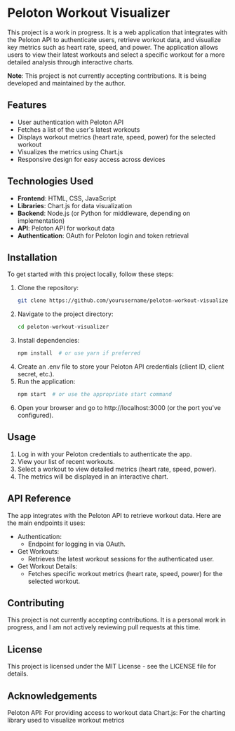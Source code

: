 # Peloton Workout Visualizer

This project is a work in progress. It is a web application that integrates with the Peloton API to authenticate users, retrieve workout data, and visualize key metrics such as heart rate, speed, and power. The application allows users to view their latest workouts and select a specific workout for a more detailed analysis through interactive charts.

**Note**: This project is not currently accepting contributions. It is being developed and maintained by the author.

## Features

- User authentication with Peloton API
- Fetches a list of the user's latest workouts
- Displays workout metrics (heart rate, speed, power) for the selected workout
- Visualizes the metrics using Chart.js
- Responsive design for easy access across devices

## Technologies Used

- **Frontend**: HTML, CSS, JavaScript
- **Libraries**: Chart.js for data visualization
- **Backend**: Node.js (or Python for middleware, depending on implementation)
- **API**: Peloton API for workout data
- **Authentication**: OAuth for Peloton login and token retrieval

## Installation

To get started with this project locally, follow these steps:

1. Clone the repository:
   ```bash
   git clone https://github.com/yourusername/peloton-workout-visualizer.git
2. Navigate to the project directory:
   ```bash
   cd peloton-workout-visualizer
3. Install dependencies:
   ```bash
   npm install  # or use yarn if preferred
4. Create an .env file to store your Peloton API credentials (client ID, client secret, etc.).
5. Run the application:
   ```bash
   npm start  # or use the appropriate start command
6. Open your browser and go to http://localhost:3000 (or the port you've configured).

## Usage
1. Log in with your Peloton credentials to authenticate the app.
2. View your list of recent workouts.
3. Select a workout to view detailed metrics (heart rate, speed, power).
4. The metrics will be displayed in an interactive chart.

## API Reference
The app integrates with the Peloton API to retrieve workout data. Here are the main endpoints it uses:

- Authentication:
  - Endpoint for logging in via OAuth.
- Get Workouts:
  - Retrieves the latest workout sessions for the authenticated user.
- Get Workout Details:
  - Fetches specific workout metrics (heart rate, speed, power) for the selected workout.

## Contributing
This project is not currently accepting contributions. It is a personal work in progress, and I am not actively reviewing pull requests at this time.

## License
This project is licensed under the MIT License - see the LICENSE file for details.

## Acknowledgements
Peloton API: For providing access to workout data
Chart.js: For the charting library used to visualize workout metrics
